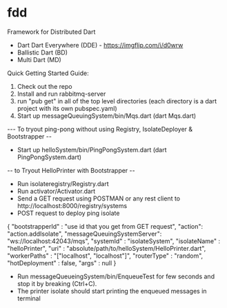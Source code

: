 fdd
===

Framework for Distributed Dart

 - Dart Dart Everywhere (DDE) - https://imgflip.com/i/d0wrw
 - Ballistic Dart (BD)
 - Multi Dart (MD)

 Quick Getting Started Guide:

 1. Check out the repo
 2. Install and run rabbitmq-server
 3. run "pub get" in all of the top level directories (each directory is a dart project with its own pubspec.yaml)
 4. Start up messageQueuingSystem/bin/Mqs.dart (dart Mqs.dart)
 
--- To tryout ping-pong without using Registry, IsolateDeployer & Bootstrapper -- 
 * Start up helloSystem/bin/PingPongSystem.dart (dart PingPongSystem.dart)
 
-- to Tryout HelloPrinter with Bootstrapper -- 
* Run isolateregistry/Registry.dart
* Run activator/Activator.dart
* Send a GET request using POSTMAN or any rest client to http://localhost:8000/registry/systems
* POST request to deploy ping isolate

{
 "bootstrapperId" : "use id that you get from GET request",
 "action": "action.addIsolate",
 "messageQueuingSystemServer": "ws://localhost:42043/mqs",
 "systemId" : "isolateSystem",
 "isolateName" : "helloPrinter",
 "uri" : "absolute/path/to/helloSystem/HelloPrinter.dart",
 "workerPaths" : "[\"localhost\", \"localhost\"]",
 "routerType" : "random",
 "hotDeployment" : false,
 "args" : null
}
* Run messageQueueingSystem/bin/EnqueueTest for few seconds and stop it by breaking (Ctrl+C).
* The printer isolate should start printing the enqueued messages in terminal

